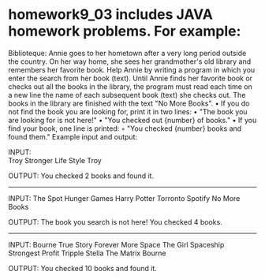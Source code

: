 # homework9_03 includes JAVA homework problems. For example:
Biblioteque: 
Annie goes to her hometown after a very long period outside the country. On her way home, she sees her grandmother's old library and 
remembers her favorite book. Help Annie by writing a program in which you enter the search from her book (text). 
Until Annie finds her favorite book or checks out all the books in the library, the program must read each time on a new line 
the name of each subsequent book (text) she checks out. 
The books in the library are finished with the text "No More Books".
    • If you do not find the book you are looking for, print it in two lines:
    • "The book you are looking for is not here!"
    • "You checked out {number} of books."
    • If you find your book, one line is printed:
        ◦ "You checked {number} books and found them."
Example input and output:

INPUT:                         
Troy
Stronger
Life Style
Troy

OUTPUT:
You checked 2 books and found it.
____
INPUT:
The Spot
Hunger Games
Harry Potter
Torronto
Spotify
No More Books

OUTPUT:
The book you search is not here!
You checked 4 books.
____
INPUT:
Bourne
True Story
Forever
More Space
The Girl
Spaceship
Strongest
Profit
Tripple
Stella
The Matrix
Bourne

OUTPUT:
You checked 10 books and found it.
